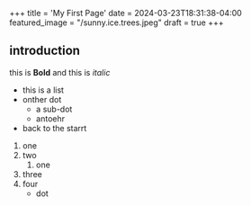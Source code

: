 +++
title = 'My First Page'
date = 2024-03-23T18:31:38-04:00
featured_image = "/sunny.ice.trees.jpeg"
draft = true
+++
## introduction

this is **Bold** and this is *italic*
- this is a list
- onther dot
    - a sub-dot
    - antoehr 
- back to the starrt

1. one
2. two
    1. one
3. three
4. four
    - dot

